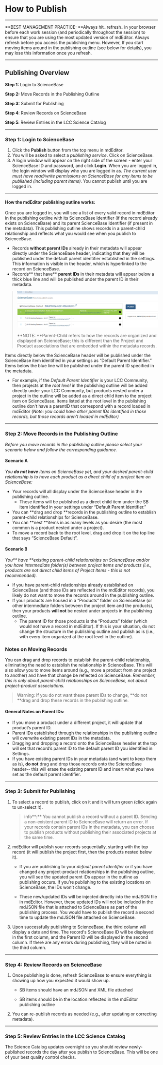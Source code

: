 # How to Publish

---

**BEST MANAGEMENT PRACTICE: **Always hit_ refresh_ in your browser before each work session \(and periodically throughout the session\) to ensure that you are using the most updated version of mdEditor. Always refresh before you access the publishing menu. However, If you start moving items around in the publishing outline \(see below for details\), you may lose this information once you refresh.

---

## **Publishing Overview**

**Step 1:** Login to ScienceBase

**Step 2:** Move Records in the Publishing Outline

**Step 3:** Submit for Publishing

**Step 4**: Review Records on ScienceBase

**Step 5**: Review Entries in the LCC Science Catalog

---

### Step 1: Login to ScienceBase

1. Click the **Publish** button from the top menu in mdEditor.
2. You will be asked to select a _publishing service_. Click on ScienceBase.
3. A login window will appear on the right side of the screen - enter your ScienceBase ID and password, and click **Login**. When you are logged in, the login window will display who you are logged in as. _The current user must have read/write permissions on ScienceBase for any items to be published \(including parent items\)_. You cannot publish until you are logged in.

---

#### **How the mdEditor publishing outline works:**

Once you are logged in, you will see a list of every valid record in mdEditor in the publishing outline with its ScienceBase Identifier \(if the record already exists on ScienceBase\) and its parent ScienceBase Identifier \(if present in the metadata\). This publishing outline shows records in a parent-child relationship and reflects what you would see when you publish to ScienceBase.

* Records **without parent IDs** already in their metadata will appear directly under the ScienceBase header, indicating that they will be published under the default parent identifier established in the settings. This information is visible in the header, which is hyperlinked to the record on ScienceBase. 
* Records** that have** **parent IDs** in their metadata will appear below a thick blue line and will be published under the parent ID in their metadata.

> ![](/assets/publish_screenshot_2.png)
>
> **NOTE: **Parent-Child refers to how the records are organized and displayed on ScienceBase; this is different than the Project and Product associations that are embedded within the metadata records.

Items directly below the ScienceBase header will be published under the ScienceBase item identified in your settings as “Default Parent Identifier.” Items below the blue line will be published under the parent ID specified in the metadata.

* For example, if the _Default Parent Identifier_ is your LCC Community, then projects at the _root level_ in the publishing outline will be added directly under your LCC Community, but products nested under a project in the outline will be added as a direct child item to the project item on ScienceBase. Items listed at the root level in the publishing outline don't have a parentID that correspond with a record loaded in mdEditor \(_Note: you could have other parent IDs identified in those records, but those records aren't loaded in mdEditor\)_

---

### Step 2: Move Records in the Publishing Outline

_Before you move records in the publishing outline please select your scenario below and follow the corresponding guidance._

#### Scenario A

_You **do not have** items on ScienceBase yet, and your desired parent-child relationship is to have each product as a direct child of a project item on ScienceBase:_

* Your records will all display under the ScienceBase header in the publishing outline. 
  * These items will be published as a direct child item under the SB item identified in your settings under “Default Parent Identifier.”
* You can **drag and drop **records in the publishing outline to establish parent-child relationships for ScienceBase.
* You can **nest **items in as many levels as you desire \(the most common is a product nested under a project\).
* To move a record back to the root level, drag and drop it on the top line that says “ScienceBase Default”.

#### **Scenario B**

_You** have **existing parent-child relationships on ScienceBase and/or you have intermediate folder\(s\) between project items and products \(i.e., products are not direct child items of Project Items - this is not recommended\)._

* If you have parent-child relationships already established on ScienceBase \(and those IDs are reflected in the mdEditor records\), you likely do not want to move the records around in the publishing outline.
* If your products are housed in a “Products” folder on ScienceBase \(or other intermediate folders between the project item and the products\), then your products **will not** be nested under projects in the publishing outline. 
  * The parent ID for those products is the “Products” folder \(which would not have a record in mdEditor\). If this is your situation, do not change the structure in the publishing outline and publish as is \(i.e., with every item organized at the root level in the outline\).

### Notes on Moving Records

You can drag and drop records to establish the parent-child relationship, eliminating the need to establish the relationship in ScienceBase. This will also allow you to move items around \(e.g., move a product from one project to another\) and have that change be reflected on ScienceBase. _Remember, this is only about parent-child relationships on ScienceBase, not about project-product associations._

> Warning: If you do not want these parent IDs to change, **do not **drag and drop these records in the publishing outline.

#### **General Notes on Parent IDs:**

* If you move a product under a different project, it will update that product’s parent ID.
* Parent IDs established through the relationships in the publishing outline will overwrite existing parent IDs in the metadata.
* Dragging and dropping a record onto the ScienceBase header at the top will set that record’s parent ID to the default parent ID you identified in Settings.
* If you have existing parent IDs in your metadata \(and want to keep them as is\), **do not** drag and drop those records onto the ScienceBase header-- this will erase the existing parent ID and insert what you have set as the default parent identifier.

---

### Step 3: Submit for Publishing

1. To select a record to publish, click on it and it will turn green \(click again to un-select it\).

   > info**:** You cannot publish a record without a parent ID. Sending a non-existent parent ID to ScienceBase will return an error. If your records contain parent IDs in the metadata, you can choose to publish products without publishing their associated projects at the same time.

2. mdEditor will publish your records sequentially, starting with the top record \(it will publish the project first, then the products nested below it\).

   * If you are publishing to your _default parent identifier_ or if you have changed any project-product relationships in the publishing outline, you will see the updated parent IDs appear in the outline as publishing occurs. If you’re publishing to the existing locations on ScienceBase, the IDs won’t change.

   * These new/updated IDs will be injected directly into the mdJSON file in mdEditor. However, these updated IDs will not be included in the mdJSON file that is attached to ScienceBase as part of the publishing process. You would have to publish the record a second time to update the mdJSON file attached on ScienceBase.

3. Upon successfully publishing to ScienceBase, the third column will display a date and time. The record's ScienceBase ID will be displayed in the first column, and the Parent ID will be displayed in the second column. If there are any errors during publishing, they will be noted in the third column.

---

### Step 4: Review Records on ScienceBase

1. Once publishing is done, refresh ScienceBase to ensure everything is showing up how you expected it would show up.

   * SB items should have an mdJSON and XML file attached

   * SB items should be in the location reflected in the mdEditor publishing outline

2. You can re-publish records as needed \(e.g., after updating or correcting metadata\).

---

### Step 5: Review Entries in the LCC Science Catalog

The Science Catalog updates overnight so you should review newly-published records the day after you publish to ScienceBase. This will be one of your best quality control checks.

